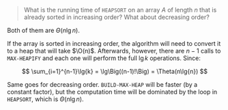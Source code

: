 > What is the running time of `HEAPSORT` on an array $A$ of length $n$ that is
> already sorted in increasing order? What about decreasing order?

Both of them are $\Theta(n\lg{n})$.

If the array is sorted in increasing order, the algorithm will need to convert
it to a heap that will take $\O(n)$. Afterwards, however, there are $n-1$ calls
to `MAX-HEAPIFY` and each one will perform the full $\lg{k}$ operations. Since:

$$ \sum_{i=1}^{n-1}\lg{k} = \lg\Big((n-1)!\Big) = \Theta(n\lg{n}) $$

Same goes for decreasing order. `BUILD-MAX-HEAP` will be faster (by a constant
factor), but the computation time will be dominated by the loop in `HEAPSORT`,
which is $\Theta(n\lg{n})$.
